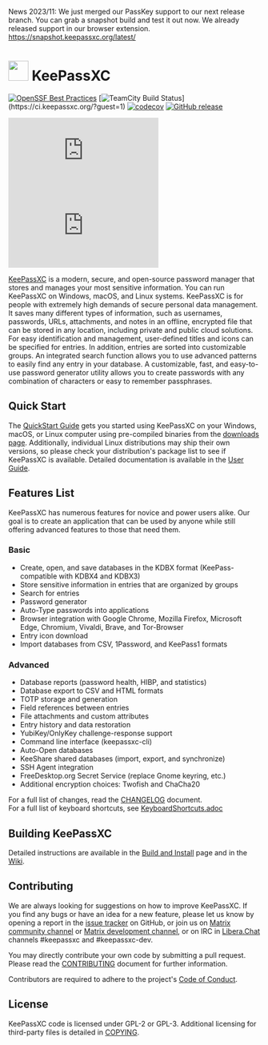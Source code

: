 News 2023/11: We just merged our PassKey support to our next release branch. You can grab a snapshot build and test it out now. We already released support in our browser extension. 
https://snapshot.keepassxc.org/latest/

# <img src="https://keepassxc.org/assets/img/keepassxc.svg" width="40" height="40"/> KeePassXC
[![OpenSSF Best Practices](https://bestpractices.coreinfrastructure.org/projects/6326/badge)](https://bestpractices.coreinfrastructure.org/projects/6326)
[![TeamCity Build Status](https://ci.keepassxc.org/app/rest/builds/buildType:\(project:KeepassXC\)/statusIcon)](https://ci.keepassxc.org/?guest=1)
[![codecov](https://codecov.io/gh/keepassxreboot/keepassxc/branch/develop/graph/badge.svg)](https://codecov.io/gh/keepassxreboot/keepassxc)
[![GitHub release](https://img.shields.io/github/release/keepassxreboot/keepassxc)](https://github.com/keepassxreboot/keepassxc/releases/)

[![Matrix community channel](https://img.shields.io/matrix/keepassxc:matrix.org?label=Community%20channel)](https://app.element.io/#/room/#keepassxc:mozilla.org)
[![Matrix development channel](https://img.shields.io/matrix/keepassxc-dev:matrix.org?label=Development%20channel)](https://app.element.io/#/room/#keepassxc-dev:mozilla.org)

[KeePassXC](https://keepassxc.org) is a modern, secure, and open-source password manager that stores and manages your most sensitive information. You can run KeePassXC on Windows, macOS, and Linux systems. KeePassXC is for people with extremely high demands of secure personal data management. It saves many different types of information, such as usernames, passwords, URLs, attachments, and notes in an offline, encrypted file that can be stored in any location, including private and public cloud solutions. For easy identification and management, user-defined titles and icons can be specified for entries. In addition, entries are sorted into customizable groups. An integrated search function allows you to use advanced patterns to easily find any entry in your database. A customizable, fast, and easy-to-use password generator utility allows you to create passwords with any combination of characters or easy to remember passphrases.

## Quick Start
The [QuickStart Guide](https://keepassxc.org/docs/KeePassXC_GettingStarted.html) gets you started using KeePassXC on your Windows, macOS, or Linux computer using pre-compiled binaries from the [downloads page](https://keepassxc.org/download). Additionally, individual Linux distributions may ship their own versions, so please check your distribution's package list to see if KeePassXC is available. Detailed documentation is available in the [User Guide](https://keepassxc.org/docs/KeePassXC_UserGuide.html).

## Features List
KeePassXC has numerous features for novice and power users alike. Our goal is to create an application that can be used by anyone while still offering advanced features to those that need them.

### Basic
* Create, open, and save databases in the KDBX format (KeePass-compatible with KDBX4 and KDBX3)
* Store sensitive information in entries that are organized by groups
* Search for entries
* Password generator
* Auto-Type passwords into applications
* Browser integration with Google Chrome, Mozilla Firefox, Microsoft Edge, Chromium, Vivaldi, Brave, and Tor-Browser
* Entry icon download
* Import databases from CSV, 1Password, and KeePass1 formats

### Advanced
* Database reports (password health, HIBP, and statistics)
* Database export to CSV and HTML formats
* TOTP storage and generation
* Field references between entries
* File attachments and custom attributes
* Entry history and data restoration
* YubiKey/OnlyKey challenge-response support
* Command line interface (keepassxc-cli)
* Auto-Open databases
* KeeShare shared databases (import, export, and synchronize)
* SSH Agent integration
* FreeDesktop.org Secret Service (replace Gnome keyring, etc.)
* Additional encryption choices: Twofish and ChaCha20

For a full list of changes, read the [CHANGELOG](CHANGELOG.md) document. \
For a full list of keyboard shortcuts, see [KeyboardShortcuts.adoc](./docs/topics/KeyboardShortcuts.adoc)

## Building KeePassXC

Detailed instructions are available in the [Build and Install](./INSTALL.md) page and in the [Wiki](https://github.com/keepassxreboot/keepassxc/wiki/Building-KeePassXC).

## Contributing

We are always looking for suggestions on how to improve KeePassXC. If you find any bugs or have an idea for a new feature, please let us know by opening a report in the [issue tracker](https://github.com/keepassxreboot/keepassxc/issues) on GitHub, or join us on [Matrix community channel](https://matrix.to/#/!zUxwGnFkUyycpxeHeM:matrix.org?via=matrix.org) or [Matrix development channel](https://matrix.to/#/!RhJPJPGwQIFVQeXqZa:matrix.org?via=matrix.org), or on IRC in [Libera.Chat](https://web.libera.chat/) channels #keepassxc and #keepassxc-dev.

You may directly contribute your own code by submitting a pull request. Please read the [CONTRIBUTING](.github/CONTRIBUTING.md) document for further information.

Contributors are required to adhere to the project's [Code of Conduct](CODE-OF-CONDUCT.md).

## License

KeePassXC code is licensed under GPL-2 or GPL-3. Additional licensing for third-party files is detailed in [COPYING](./COPYING).
